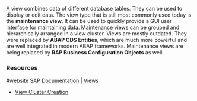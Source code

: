 A view combines data of different database tables. They can be used to display or edit data. 
The view type that is still most commonly used today is the **maintenance view**. It can be used to quickly provide a GUI user interface for maintaining data. Maintenance views can be grouped and hierarchically arranged in a view cluster.
Views are mostly outdated. They were replaced by **ABAP CDS Entities**, which are much more powerful and are well integrated in modern ABAP frameworks. Maintenance views are being replaced by **RAP Business Configuration Objects** as well.

### Resources
#website [SAP Documentation | Views](https://help.sap.com/doc/saphelp_snc70/7.0/en-US/cf/21ec5d446011d189700000e8322d00/frameset.htm)
- [View Cluster Creation](https://sapintegrationhub.com/abap/ddic/sap-view-cluster-example-sap-abap/)